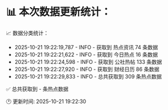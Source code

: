 📊 本次数据更新统计：
==========================

📈 数据分类统计：
- 2025-10-21 19:22:19,787 - INFO - 获取到 热点资讯 74 条数据
- 2025-10-21 19:22:21,622 - INFO - 获取到 今日热点 16 条数据
- 2025-10-21 19:22:24,598 - INFO - 获取到 公社热帖 133 条数据
- 2025-10-21 19:22:27,920 - INFO - 获取到 财经日历 86 条数据
- 2025-10-21 19:22:29,833 - INFO - 总共获取到 309 条热点数据

✅ 总共获取到 - 条热点数据

🕐 更新时间: 2025-10-21 19:22:30
